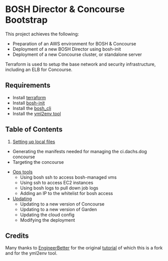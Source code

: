 BOSH Director & Concourse Bootstrap
===================================

This project achieves the following:

- Preparation of an AWS environment for BOSH & Concourse
- Deployment of a new BOSH Director using bosh-init
- Deployment of a new Concourse cluster, or standalone server

Terraform is used to setup the base network and security infrastructure, including an ELB for Concourse.

Requirements
-----

- Install [terraform](https://www.terraform.io/intro/getting-started/install.html)
- Install [bosh-init](https://bosh.io/docs/install-bosh-init.html)
- Install the [bosh_cli](https://bosh.io/docs/bosh-cli.html)
- Install the [yml2env tool](https://github.com/EngineerBetter/yml2env)

Table of Contents
-----

1. [Setting up local files](/docs/local_setup.md)
  * Generating the manifests needed for managing the ci.dachs.dog concourse
  * Targeting the concourse
- [Ops tools](/docs/ops.md)
  * Using bosh ssh to access bosh-managed vms
  * Using ssh to access EC2 instances
  * Using bosh logs to pull down job logs
  * Adding an IP to the whitelist for bosh access
- [Updating](/docs/updating.md)
  * Updating to a new version of Concourse
  * Updating to a new version of Garden
  * Updating the cloud config
  * Modifying the deployment


Credits
-----

Many thanks to [EngineerBetter](http://www.engineerbetter.com/) for the original [tutorial](https://github.com/EngineerBetter/bosh-concourse-setup) of which this is a fork and for the yml2env tool.